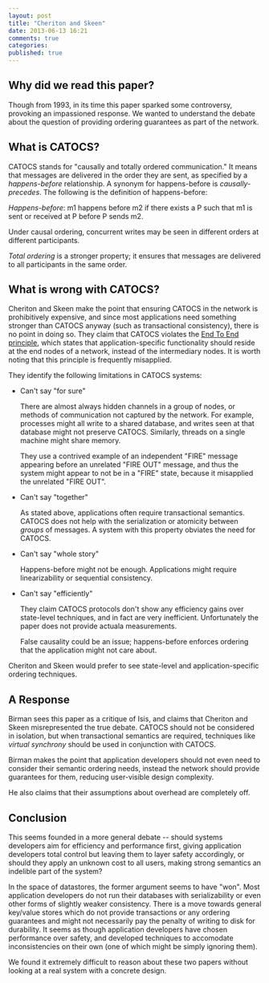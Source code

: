 ```yaml
---
layout: post
title: "Cheriton and Skeen"
date: 2013-06-13 16:21
comments: true
categories: 
published: true
---
```


## Why did we read this paper?

Though from 1993, in its time this paper sparked some controversy,
provoking an impassioned response.  We wanted to understand the debate
about the question of providing ordering guarantees as part of the network.

## What is CATOCS?

CATOCS stands for "causally and totally ordered communication."  It means that
messages are delivered in the order they are sent, as specified by a
*happens-before* relationship.  A synonym for happens-before is
*causally-precedes*.  The following is the definition of happens-before:

*Happens-before*: m1 happens before m2 if there exists a P such that
m1 is sent or received at P before P sends m2.

Under causal ordering, concurrent writes may be seen in different
orders at different participants.

*Total ordering* is a stronger property; it ensures that messages are
delivered to all participants in the same order.

## What is wrong with CATOCS?

Cheriton and Skeen make the point that ensuring CATOCS in the network
is prohibitively expensive, and since most applications need something
stronger than CATOCS anyway (such as transactional consistency), there
is no point in doing so.  They claim that CATOCS violates the 
[End To End principle](http://en.wikipedia.org/wiki/End-to-end_principle),
which states that application-specific functionality should reside at
the end nodes of a network, instead of the intermediary nodes.  It is
worth noting that this principle is frequently misapplied.

They identify the following limitations in CATOCS systems:

* Can't say "for sure"

  There are almost always hidden channels in a group of nodes, or
  methods of communication not captured by the network.  For example,
  processes might all write to a shared database, and writes seen at
  that database might not preserve CATOCS.  Similarly, threads on a
  single machine might share memory.

  They use a contrived example of an independent "FIRE" message
  appearing before an unrelated "FIRE OUT" message, and thus the
  system might appear to not be in a "FIRE" state, because it
  misapplied the unrelated "FIRE OUT".

* Can't say "together"

  As stated above, applications often require transactional semantics.
  CATOCS does not help with the serialization or atomicity between
  *groups* of messages.  A system with this property obviates the need
  for CATOCS.

* Can't say "whole story"

  Happens-before might not be enough.  Applications might require
  linearizability or sequential consistency.

* Can't say "efficiently"

  They claim CATOCS protocols don't show any efficiency gains over
  state-level techniques, and in fact are very inefficient.
  Unfortunately the paper does not provide actuala measurements.

  False causality could be an issue; happens-before enforces ordering
  that the application might not care about.

Cheriton and Skeen would prefer to see state-level and
application-specific ordering techniques.

## A Response

Birman sees this paper as a critique of Isis, and claims that Cheriton
and Skeen misrepresented the true debate.  CATOCS should not be
considered in isolation, but when transactional semantics are
required, techniques like *virtual synchrony* should be used in
conjunction with CATOCS.

Birman makes the point that application developers should not even
need to consider their semantic ordering needs, instead the network
should provide guarantees for them, reducing user-visible design
complexity.

He also claims that their assumptions about overhead are completely off.

## Conclusion

This seems founded in a more general debate -- should systems developers aim
for efficiency and performance first, giving application developers
total control but leaving them to layer safety accordingly, or should they
apply an unknown cost to all users, making strong semantics an
indelible part of the system?

In the space of datastores, the former argument seems to have "won".
Most application developers do not run their databases with
serializability or even other forms of slightly weaker consistency.
There is a move towards general key/value stores which do not provide
transactions or any ordering guarantees and might not necessarily pay
the penalty of writing to disk for durability.  It seems as though
application developers have chosen performance over safety, and
developed techniques to accomodate inconsistencies on their own (one
of which might be simply ignoring them).

We found it extremely difficult to reason about these two papers
without looking at a real system with a concrete design.